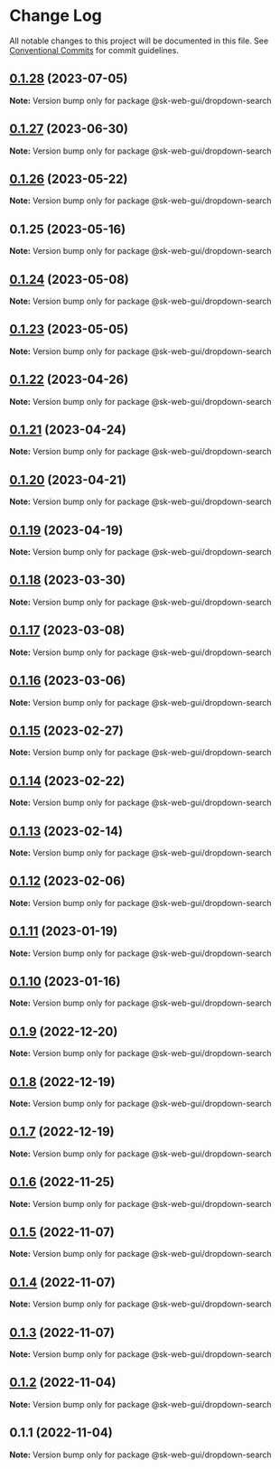 # Change Log

All notable changes to this project will be documented in this file.
See [Conventional Commits](https://conventionalcommits.org) for commit guidelines.

## [0.1.28](https://github.com/Sundsvallskommun/web-shared-components/compare/@sk-web-gui/dropdown-search@0.1.27...@sk-web-gui/dropdown-search@0.1.28) (2023-07-05)

**Note:** Version bump only for package @sk-web-gui/dropdown-search

## [0.1.27](https://github.com/Sundsvallskommun/web-shared-components/compare/@sk-web-gui/dropdown-search@0.1.26...@sk-web-gui/dropdown-search@0.1.27) (2023-06-30)

**Note:** Version bump only for package @sk-web-gui/dropdown-search

## [0.1.26](https://github.com/Sundsvallskommun/web-shared-components/compare/@sk-web-gui/dropdown-search@0.1.25...@sk-web-gui/dropdown-search@0.1.26) (2023-05-22)

**Note:** Version bump only for package @sk-web-gui/dropdown-search

## 0.1.25 (2023-05-16)

**Note:** Version bump only for package @sk-web-gui/dropdown-search

## [0.1.24](https://github.com/Sundsvallskommun/web-shared-components/compare/@sk-web-gui/dropdown-search@0.1.23...@sk-web-gui/dropdown-search@0.1.24) (2023-05-08)

**Note:** Version bump only for package @sk-web-gui/dropdown-search

## [0.1.23](https://github.com/Sundsvallskommun/web-shared-components/compare/@sk-web-gui/dropdown-search@0.1.22...@sk-web-gui/dropdown-search@0.1.23) (2023-05-05)

**Note:** Version bump only for package @sk-web-gui/dropdown-search

## [0.1.22](https://github.com/Sundsvallskommun/web-shared-components/compare/@sk-web-gui/dropdown-search@0.1.21...@sk-web-gui/dropdown-search@0.1.22) (2023-04-26)

**Note:** Version bump only for package @sk-web-gui/dropdown-search

## [0.1.21](https://github.com/Sundsvallskommun/web-shared-components/compare/@sk-web-gui/dropdown-search@0.1.20...@sk-web-gui/dropdown-search@0.1.21) (2023-04-24)

**Note:** Version bump only for package @sk-web-gui/dropdown-search

## [0.1.20](https://github.com/Sundsvallskommun/web-shared-components/compare/@sk-web-gui/dropdown-search@0.1.19...@sk-web-gui/dropdown-search@0.1.20) (2023-04-21)

**Note:** Version bump only for package @sk-web-gui/dropdown-search

## [0.1.19](https://github.com/Sundsvallskommun/web-shared-components/compare/@sk-web-gui/dropdown-search@0.1.18...@sk-web-gui/dropdown-search@0.1.19) (2023-04-19)

**Note:** Version bump only for package @sk-web-gui/dropdown-search

## [0.1.18](https://github.com/Sundsvallskommun/web-shared-components/compare/@sk-web-gui/dropdown-search@0.1.17...@sk-web-gui/dropdown-search@0.1.18) (2023-03-30)

**Note:** Version bump only for package @sk-web-gui/dropdown-search

## [0.1.17](https://github.com/Sundsvallskommun/web-shared-components/compare/@sk-web-gui/dropdown-search@0.1.16...@sk-web-gui/dropdown-search@0.1.17) (2023-03-08)

**Note:** Version bump only for package @sk-web-gui/dropdown-search

## [0.1.16](https://github.com/Sundsvallskommun/web-shared-components/compare/@sk-web-gui/dropdown-search@0.1.15...@sk-web-gui/dropdown-search@0.1.16) (2023-03-06)

**Note:** Version bump only for package @sk-web-gui/dropdown-search

## [0.1.15](https://github.com/Sundsvallskommun/web-shared-components/compare/@sk-web-gui/dropdown-search@0.1.14...@sk-web-gui/dropdown-search@0.1.15) (2023-02-27)

**Note:** Version bump only for package @sk-web-gui/dropdown-search

## [0.1.14](https://github.com/Sundsvallskommun/web-shared-components/compare/@sk-web-gui/dropdown-search@0.1.13...@sk-web-gui/dropdown-search@0.1.14) (2023-02-22)

**Note:** Version bump only for package @sk-web-gui/dropdown-search

## [0.1.13](https://github.com/Sundsvallskommun/web-shared-components/compare/@sk-web-gui/dropdown-search@0.1.12...@sk-web-gui/dropdown-search@0.1.13) (2023-02-14)

**Note:** Version bump only for package @sk-web-gui/dropdown-search

## [0.1.12](https://github.com/Sundsvallskommun/web-shared-components/compare/@sk-web-gui/dropdown-search@0.1.11...@sk-web-gui/dropdown-search@0.1.12) (2023-02-06)

**Note:** Version bump only for package @sk-web-gui/dropdown-search

## [0.1.11](https://github.com/Sundsvallskommun/web-shared-components/compare/@sk-web-gui/dropdown-search@0.1.10...@sk-web-gui/dropdown-search@0.1.11) (2023-01-19)

**Note:** Version bump only for package @sk-web-gui/dropdown-search

## [0.1.10](https://github.com/Sundsvallskommun/web-shared-components/compare/@sk-web-gui/dropdown-search@0.1.9...@sk-web-gui/dropdown-search@0.1.10) (2023-01-16)

**Note:** Version bump only for package @sk-web-gui/dropdown-search

## [0.1.9](https://github.com/Sundsvallskommun/web-shared-components/compare/@sk-web-gui/dropdown-search@0.1.8...@sk-web-gui/dropdown-search@0.1.9) (2022-12-20)

**Note:** Version bump only for package @sk-web-gui/dropdown-search

## [0.1.8](https://github.com/Sundsvallskommun/web-shared-components/compare/@sk-web-gui/dropdown-search@0.1.7...@sk-web-gui/dropdown-search@0.1.8) (2022-12-19)

**Note:** Version bump only for package @sk-web-gui/dropdown-search

## [0.1.7](https://github.com/Sundsvallskommun/web-shared-components/compare/@sk-web-gui/dropdown-search@0.1.6...@sk-web-gui/dropdown-search@0.1.7) (2022-12-19)

**Note:** Version bump only for package @sk-web-gui/dropdown-search

## [0.1.6](https://github.com/Sundsvallskommun/web-shared-components/compare/@sk-web-gui/dropdown-search@0.1.5...@sk-web-gui/dropdown-search@0.1.6) (2022-11-25)

**Note:** Version bump only for package @sk-web-gui/dropdown-search

## [0.1.5](https://github.com/Sundsvallskommun/web-shared-components/compare/@sk-web-gui/dropdown-search@0.1.4...@sk-web-gui/dropdown-search@0.1.5) (2022-11-07)

**Note:** Version bump only for package @sk-web-gui/dropdown-search

## [0.1.4](https://github.com/Sundsvallskommun/web-shared-components/compare/@sk-web-gui/dropdown-search@0.1.3...@sk-web-gui/dropdown-search@0.1.4) (2022-11-07)

**Note:** Version bump only for package @sk-web-gui/dropdown-search

## [0.1.3](https://github.com/Sundsvallskommun/web-shared-components/compare/@sk-web-gui/dropdown-search@0.1.2...@sk-web-gui/dropdown-search@0.1.3) (2022-11-07)

**Note:** Version bump only for package @sk-web-gui/dropdown-search

## [0.1.2](https://github.com/Sundsvallskommun/web-shared-components/compare/@sk-web-gui/dropdown-search@0.1.1...@sk-web-gui/dropdown-search@0.1.2) (2022-11-04)

**Note:** Version bump only for package @sk-web-gui/dropdown-search

## 0.1.1 (2022-11-04)

**Note:** Version bump only for package @sk-web-gui/dropdown-search
